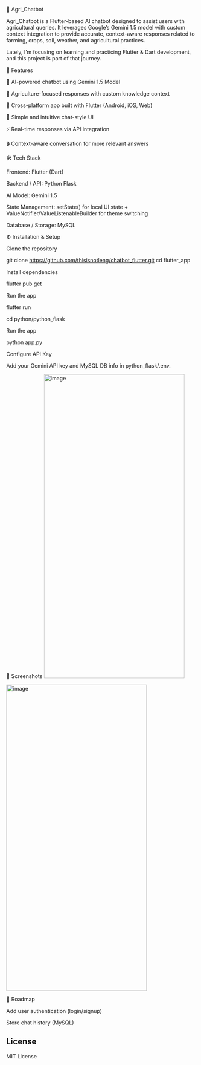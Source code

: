 🌱 Agri_Chatbot

Agri_Chatbot is a Flutter-based AI chatbot designed to assist users with agricultural queries.
It leverages Google’s Gemini 1.5 model with custom context integration to provide accurate, context-aware responses related to farming, crops, soil, weather, and agricultural practices.

Lately, I’m focusing on learning and practicing Flutter & Dart development, and this project is part of that journey.

🚀 Features

🤖 AI-powered chatbot using Gemini 1.5 Model

🌾 Agriculture-focused responses with custom knowledge context

📱 Cross-platform app built with Flutter (Android, iOS, Web)

💬 Simple and intuitive chat-style UI

⚡ Real-time responses via API integration

🔒 Context-aware conversation for more relevant answers

🛠️ Tech Stack

Frontend: Flutter (Dart)

Backend / API: Python Flask 

AI Model: Gemini 1.5

State Management: setState() for local UI state + ValueNotifier/ValueListenableBuilder for theme switching

Database / Storage: MySQL


⚙️ Installation & Setup

Clone the repository

git clone https://github.com/thisisnotleng/chatbot_flutter.git
cd flutter_app


Install dependencies

flutter pub get


Run the app

flutter run

cd python/python_flask

Run the app

python app.py


Configure API Key

Add your Gemini API key and MySQL DB info in python_flask/.env.

📸 Screenshots
<img width="372" height="804" alt="image" src="https://github.com/user-attachments/assets/51ebaf3d-510e-4888-b6f8-a64d036f9052" />

<img width="372" height="810" alt="image" src="https://github.com/user-attachments/assets/d30232be-a8b0-4d2d-9a60-1fe3e916fd29" />

🎯 Roadmap

 Add user authentication (login/signup)

 Store chat history (MySQL)

## License
MIT License
